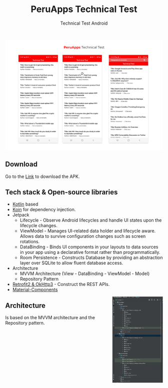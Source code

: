 <h1 align="center">PeruApps Technical Test</h1>

<p align="center">
Technical Test Android
</p>
</br>

<p align="center">
<img src="/assets/screenshot.png"/>
</p>

## Download
Go to the [Link](https://drive.google.com/file/d/1GwWbHszwJcempvpCFNP4iYtxmbYXv_SB/view?usp=sharing) to download the APK.


## Tech stack & Open-source libraries

- [Kotlin](https://kotlinlang.org/) based
- [Koin](https://insert-koin.io/) for dependency injection.
- Jetpack
  - Lifecycle - Observe Android lifecycles and handle UI states upon the lifecycle changes.
  - ViewModel - Manages UI-related data holder and lifecycle aware. Allows data to survive configuration changes such as screen rotations.
  - DataBinding - Binds UI components in your layouts to data sources in your app using a declarative format rather than programmatically.
  - Room Persistence - Constructs Database by providing an abstraction layer over SQLite to allow fluent database access.
- Architecture
  - MVVM Architecture (View - DataBinding - ViewModel - Model)
  - Repository Pattern
- [Retrofit2 & OkHttp3](https://github.com/square/retrofit) - Construct the REST APIs.
- [Material-Components](https://github.com/material-components/material-components-android)


<img src="/assets/architecture.JPG" align="right" width="32%"/>

## Architecture
Is based on the MVVM architecture and the Repository pattern.

